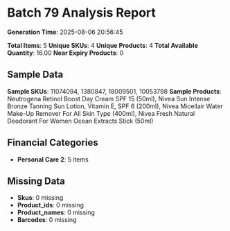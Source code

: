 # Batch 79 Analysis Report

**Generation Time**: 2025-08-06 20:56:45

**Total Items**: 5
**Unique SKUs**: 4
**Unique Products**: 4
**Total Available Quantity**: 16.00
**Near Expiry Products**: 0

## Sample Data
**Sample SKUs**: 11074094, 1380847, 18009501, 10053798
**Sample Products**: Neutrogena Retinol Boost Day Cream SPF 15 (50ml), Nivea Sun Intense Bronze Tanning Sun Lotion, Vitamin E, SPF 6 (200ml), Nivea Micellair Water Make-Up Remover For All Skin Type (400ml), Nivea Fresh Natural Deodorant For Women Ocean Extracts Stick (50ml)

## Financial Categories
- **Personal Care 2**: 5 items

## Missing Data
- **Skus**: 0 missing
- **Product_ids**: 0 missing
- **Product_names**: 0 missing
- **Barcodes**: 0 missing
